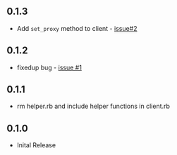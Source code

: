 ## 0.1.3
* Add `set_proxy` method to client - [issue#2](https://github.com/yokawasa/azure-log-analytics-data-collector/issues/2)

## 0.1.2
* fixedup bug - [issue #1](https://github.com/yokawasa/azure-log-analytics-data-collector/issues/1)

## 0.1.1

* rm helper.rb and include helper functions in client.rb

## 0.1.0

* Inital Release
